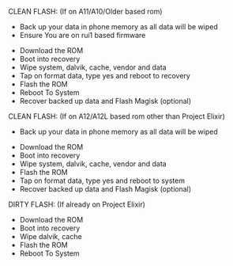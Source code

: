 CLEAN FLASH: (If on A11/A10/Older based rom) 
* Back up your data in phone memory as all data will be wiped 
* Ensure You are on rui1 based firmware
- Download the ROM
- Boot into recovery
- Wipe system, dalvik, cache, vendor and data
- Tap on format data, type yes and reboot to recovery
- Flash the ROM
- Reboot To System
- Recover backed up data and Flash Magisk (optional) 

CLEAN FLASH: (If on A12/A12L based rom other than Project Elixir) 
* Back up your data in phone memory as all data will be wiped 
- Download the ROM
- Boot into recovery
- Wipe system, dalvik, cache, vendor and data
- Flash the ROM
- Tap on format data, type yes and reboot to system
- Recover backed up data and Flash Magisk (optional) 

DIRTY FLASH: (If already on Project Elixir) 
- Download the ROM
- Boot into recovery
- Wipe dalvik, cache
- Flash the ROM
- Reboot To System
